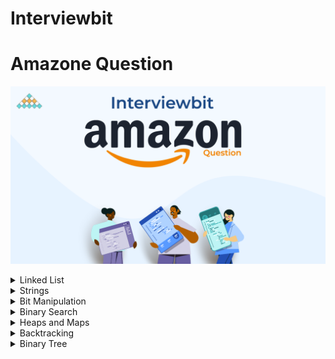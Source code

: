 # Interviewbit
# Amazone Question

![InerviewBit ](InerviewBit.png)


<details>
<summary> Linked List</summary>

| #   | Problem                                                                                 | Companies              | Topic       | Language                                                                                                                                        |
|-----|-----------------------------------------------------------------------------------------|------------------------|-------------|-------------------------------------------------------------------------------------------------------------------------------------------------|
| 1   | [Merge Two Sorted Lists](https://www.interviewbit.com/problems/merge-two-sorted-lists/) | Microsoft Amazon Yahoo | Linked List | [java](https://github.com/EbrahimMohamed2611/Interviewbit/blob/main/src/main/java/com/interviewbit/amazone/linkedList/MergeTwoSortedLists.java) |

</details>

<details>
<summary> Strings </summary>

| #   | Problem                                                                                               | Companies                | Topic  | Language                                                                                                                                              |
|-----|-------------------------------------------------------------------------------------------------------|--------------------------|--------|-------------------------------------------------------------------------------------------------------------------------------------------------------|
| 1   | [Longest Palindromic Substring](https://www.interviewbit.com/problems/longest-palindromic-substring/) | Amazon Microsoft Groupon | String | [java](hhttps://github.com/EbrahimMohamed2611/Interviewbit/blob/main/src/main/java/com/interviewbit/amazone/strings/LongestPalindromicSubstring.java) |

</details>
<details>
<summary> Bit Manipulation </summary>

| #   | Problem                                                               | Companies                                            | Topic            | Language                                                                                                                                        |
|-----|-----------------------------------------------------------------------|------------------------------------------------------|------------------|-------------------------------------------------------------------------------------------------------------------------------------------------|
| 1   | [Single Number](https://www.interviewbit.com/problems/single-number/) | Amazon Sharechat Toppr Uber Technologies Inc Twitter | Bit Manipulation | [java](https://github.com/EbrahimMohamed2611/Interviewbit/blob/main/src/main/java/com/interviewbit/amazone/linkedList/MergeTwoSortedLists.java) |

</details>

<details>
<summary> Binary Search </summary>

| #   | Problem                                                                                           | Companies                        | Topic         | Language                                                                                                                                               |
|-----|---------------------------------------------------------------------------------------------------|----------------------------------|---------------|--------------------------------------------------------------------------------------------------------------------------------------------------------|
| 1   | [Rotated Sorted Array Search](https://www.interviewbit.com/problems/rotated-sorted-array-search/) | Facebook Google Microsoft Amazon | Binary Search | [java](https://github.com/EbrahimMohamed2611/Interviewbit/blob/main/src/main/java/com/interviewbit/amazone/binarySearch/RotatedSortedArraySearch.java) |

</details>

<details>
<summary> Heaps and Maps </summary>

| #   | Problem                                                                         | Companies                 | Topic          | Language |
|-----|---------------------------------------------------------------------------------|---------------------------|----------------|----------|
| 1   | [K Largest Elements](https://www.interviewbit.com/problems/k-largest-elements/) | Amazon Delhivery Flipkart | Heaps And Maps | [java]() |

</details>

<details>
<summary> Backtracking </summary>

| #   | Problem                                                                         | Companies        | Topic        | Language |
|-----|---------------------------------------------------------------------------------|------------------|--------------|----------|
| 1   | [Sub set](https://www.interviewbit.com/problems/subset/)                        | Amazon Microsoft | Backtracking | [java]() |
| 2   | [Sub set Without Duplicate ](https://www.interviewbit.com/problems/subsets-ii/) | Amazon Microsoft | Backtracking | [java]() |

</details>
<details>
<summary> Binary Tree </summary>

| #   | Problem                                                                                             | Companies                              | Topic       | Language |
|-----|-----------------------------------------------------------------------------------------------------|----------------------------------------|-------------|----------|
| 1   | [Symmetric Binary Tree](https://www.interviewbit.com/problems/symmetric-binary-tree/)               | Amazon Zomato                          | Binary Tree | [java]() |
| 2   | [Least Common Ancestor](https://www.interviewbit.com/problems/symmetric-binary-tree/)               | Facebook Adobe Microsoft Amazon Google | Binary Tree | [java]() |
| 3   | [Sorted Array To Balanced BST](https://www.interviewbit.com/problems/sorted-array-to-balanced-bst/) | VMWare Amazon                          | Binary Tree | [java]() |

</details>